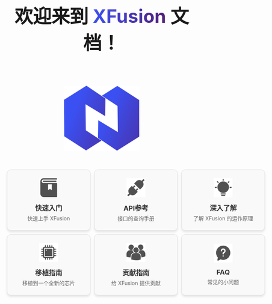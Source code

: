 <style>
.card:hover {
    transform: scale(1.05);
}
</style>


<div style="text-align: center;">
  <h1 style="font-size: 3.5em;">欢迎来到 <span style="
      background: linear-gradient(to right, #3b50f2, #521e79);
      -webkit-background-clip: text;
      -webkit-text-fill-color: transparent;
    ">XFusion</span> 文档！</h1>
</div>

<a href="https://coral-zone.cc" style="text-decoration: none;">
  <div style="width: 100%; display: flex; justify-content: center; align-items: center; margin: 0; padding-top: 50px; padding-bottom: 50px;">
      <img src="/image/icon.svg" alt="icon" style="width: 200px; height: auto;">
  </div>
</a>

<div style="margin-bottom: 48px; display: grid; grid-template-columns: repeat(3, 1fr); gap: 10px; justify-items: center;" >
  <a href="zh_CN/get-started/" style="text-decoration: none;">
    <div class="card" style="width: 220px; height: 160px; background-color: #f9f9f9; border: 1px solid #e0e0e0; border-radius: 10px; display: flex; flex-direction: column; justify-content: center; align-items: center; box-shadow: 0 4px 6px rgba(0, 0, 0, 0.1); text-align: center; transition: transform 0.3s, box-shadow 0.3s;">
        <img src="/image/get_start.png" alt="Icon" style="width: 50px; height: 50px; margin-bottom: 15px;">
        <h3 style="font-size: 18px; color: #333; margin: 0;">快速入门</h3>
        <p style="font-size: 14px; color: #666; margin: 5px 0 0 0;">快速上手 XFusion</p>
    </div>
  </a>
  <a href="zh_CN/api-reference/" style="text-decoration: none;">
    <div class="card" style="width: 220px; height: 160px; background-color: #f9f9f9; border: 1px solid #e0e0e0; border-radius: 10px; display: flex; flex-direction: column; justify-content: center; align-items: center; box-shadow: 0 4px 6px rgba(0, 0, 0, 0.1); text-align: center; transition: transform 0.3s, box-shadow 0.3s;">
        <img src="/image/api-reference.png" alt="Icon" style="width: 50px; height: 50px; margin-bottom: 15px;">
        <h3 style="font-size: 18px; color: #333; margin: 0;">API参考</h3>
        <p style="font-size: 14px; color: #666; margin: 5px 0 0 0;">接口的查询手册</p>
    </div>
  </a>
  <a href="zh_CN/insight/" style="text-decoration: none;">
    <div class="card" style="width: 220px; height: 160px; background-color: #f9f9f9; border: 1px solid #e0e0e0; border-radius: 10px; display: flex; flex-direction: column; justify-content: center; align-items: center; box-shadow: 0 4px 6px rgba(0, 0, 0, 0.1); text-align: center; transition: transform 0.3s, box-shadow 0.3s;">
        <img src="/image/insight.png" alt="Icon" style="width: 50px; height: 50px; margin-bottom: 15px;">
        <h3 style="font-size: 18px; color: #333; margin: 0;">深入了解</h3>
        <p style="font-size: 14px; color: #666; margin: 5px 0 0 0;">了解 XFusion 的运作原理</p>
    </div>
  </a>
  <a href="zh_CN/porting/" style="text-decoration: none;">
    <div class="card" style="width: 220px; height: 160px; background-color: #f9f9f9; border: 1px solid #e0e0e0; border-radius: 10px; display: flex; flex-direction: column; justify-content: center; align-items: center; box-shadow: 0 4px 6px rgba(0, 0, 0, 0.1); text-align: center; transition: transform 0.3s, box-shadow 0.3s;">
        <img src="/image/porting.png" alt="Icon" style="width: 50px; height: 50px; margin-bottom: 15px;">
        <h3 style="font-size: 18px; color: #333; margin: 0;">移植指南</h3>
        <p style="font-size: 14px; color: #666; margin: 5px 0 0 0;">移植到一个全新的芯片</p>
    </div>
  </a>
  <a href="zh_CN/contribute/" style="text-decoration: none;">
    <div class="card" style="width: 220px; height: 160px; background-color: #f9f9f9; border: 1px solid #e0e0e0; border-radius: 10px; display: flex; flex-direction: column; justify-content: center; align-items: center; box-shadow: 0 4px 6px rgba(0, 0, 0, 0.1); text-align: center; transition: transform 0.3s, box-shadow 0.3s;">
        <img src="/image/contribute.png" alt="Icon" style="width: 50px; height: 50px; margin-bottom: 15px;">
        <h3 style="font-size: 18px; color: #333; margin: 0;">贡献指南</h3>
        <p style="font-size: 14px; color: #666; margin: 5px 0 0 0;">给 XFusion 提供贡献</p>
    </div>
  </a>
  <a href="zh_CN/FAQ/" style="text-decoration: none;">
    <div class="card" style="width: 220px; height: 160px; background-color: #f9f9f9; border: 1px solid #e0e0e0; border-radius: 10px; display: flex; flex-direction: column; justify-content: center; align-items: center; box-shadow: 0 4px 6px rgba(0, 0, 0, 0.1); text-align: center; transition: transform 0.3s, box-shadow 0.3s;">
        <img src="/image/FAQ.png" alt="Icon" style="width: 50px; height: 50px; margin-bottom: 15px;">
        <h3 style="font-size: 18px; color: #333; margin: 0;">FAQ</h3>
        <p style="font-size: 14px; color: #666; margin: 5px 0 0 0;">常见的小问题</p>
    </div>
  </a>
</div> 
